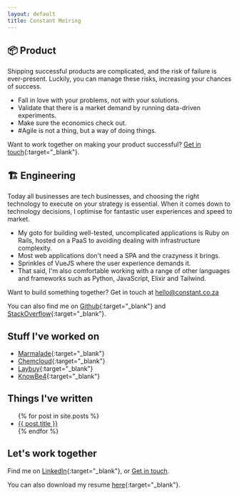 ```yaml
---
layout: default
title: Constant Meiring
---
```



## 📦 Product

Shipping successful products are complicated, and the risk of failure is ever-present. Luckily, you can manage these risks, increasing your chances of success.

- Fall in love with your problems, not with your solutions.
- Validate that there is a market demand by running data-driven experiments.
- Make sure the economics check out.
- #Agile is not a thing, but a way of doing things.

Want to work together on making your product successful? [Get in touch](mailto:constantmeiring@gmail.com){:target="\_blank"}.

## 🏗️ Engineering

Today all businesses are tech businesses, and choosing the right technology to execute on your strategy is essential. When it comes down to technology decisions, I optimise for fantastic user experiences and speed to market.

- My goto for building well-tested, uncomplicated applications is Ruby on Rails, hosted on a PaaS to avoiding dealing with infrastructure complexity.
- Most web applications don't need a SPA and the crazyness it brings.
- Sprinkles of VueJS where the user experience demands it.
- That said, I'm also comfortable working with a range of other languages and frameworks such as Python, JavaScript, Elixir and Tailwind.

Want to build something together? Get in touch at hello@constant.co.za

You can also find me on [Github](https://github.com/constantm){:target="\_blank"} and [StackOverflow](https://stackoverflow.com/users/162034/constant-meiring){:target="\_blank"}.

## Stuff I've worked on

- [Marmalade](https://withmarmalade.com.au){:target="\_blank"}
- [Chemcloud](https://www.chemcloud.com.au){:target="\_blank"}
- [Laybuy](https://www.laybuy.com/){:target="\_blank"}
- [KnowBe4](https://www.knowbe4.com){:target="\_blank"}

## Things I've written
<ul>
{% for post in site.posts %}
    <li>
    <a href="{{ post.url }}">{{ post.title }}</a>
    </li>
{% endfor %}
</ul>

## Let's work together

Find me on [LinkedIn](https://www.linkedin.com/in/constantmeiring){:target="\_blank"}, or [Get in touch](mailto:constantmeiring@gmail.com).

You can also download my resume [here](assets/ConstantMeiringResume22Q3.pdf){:target="\_blank"}.

